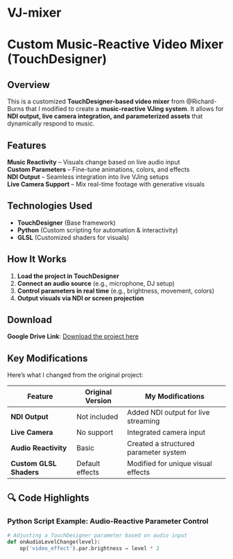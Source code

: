 # VJ-mixer
# Custom Music-Reactive Video Mixer (TouchDesigner)

##  Overview
This is a customized **TouchDesigner-based video mixer** from @Richard-Burns that I modified to create a **music-reactive VJing system**. It allows for **NDI output, live camera integration, and parameterized assets** that dynamically respond to music.  

##  Features  
 **Music Reactivity** – Visuals change based on live audio input  
 **Custom Parameters** – Fine-tune animations, colors, and effects  
 **NDI Output** – Seamless integration into live VJing setups  
 **Live Camera Support** – Mix real-time footage with generative visuals  

## Technologies Used  
- **TouchDesigner** (Base framework)  
- **Python** (Custom scripting for automation & interactivity)  
- **GLSL** (Customized shaders for visuals)  

## How It Works  
1. **Load the project in TouchDesigner**  
2. **Connect an audio source** (e.g., microphone, DJ setup)  
3. **Control parameters in real time** (e.g., brightness, movement, colors)  
4. **Output visuals via NDI or screen projection**  

##  Download  
 **Google Drive Link**: [Download the project here](https://drive.google.com/file/d/1IZFNW9_LoYhfV4_w-USia7tNcZZi2fd7/view?usp=sharing)  

## Key Modifications  
Here’s what I changed from the original project:  

| Feature        | Original Version | My Modifications |
|---------------|-----------------|------------------|
| **NDI Output** | Not included | Added NDI output for live streaming |
| **Live Camera** | No support | Integrated camera input |
| **Audio Reactivity** | Basic | Created a structured parameter system |
| **Custom GLSL Shaders** | Default effects | Modified for unique visual effects |

## 🔍 Code Highlights  
### **Python Script Example: Audio-Reactive Parameter Control**  
```python
# Adjusting a TouchDesigner parameter based on audio input
def onAudioLevelChange(level):
    op('video_effect').par.brightness = level * 2
